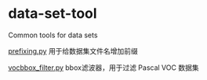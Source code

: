 # data-set-tool
Common tools for data sets

[prefixing.py](https://github.com/houned/data-set-tool/blob/master/prefixing.py)   用于给数据集文件名增加前缀

[vocbbox_filter.py](https://github.com/houned/data-set-tool/blob/master/vocbbox_filter.py)   bbox滤波器，用于过滤 Pascal VOC 数据集

